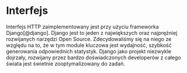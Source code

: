 #  Interfejs

Interfejs HTTP zaimplementowany jest przy użyciu frameworka Django[@django].
Django jest to jeden z największych oraz najprężniej rozwijanych narzędzi
Open Source.
Zdecydowaliśmy się na niego ze względu na to, że w tym module kluczowa jest
wydajność, szybkość generowania odpowiednich statystyk.
Django jako projekt niezwykle dojrzały, rozwijany przez bardzo doświadczonych
developerów z całego świata jest świetnie zooptymalizowany do zadań.

